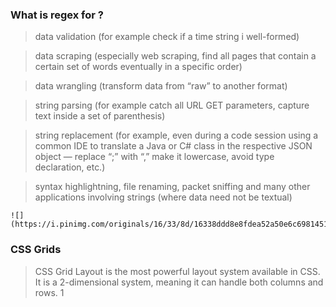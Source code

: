 ### What is regex for ?

   > data validation (for example check if a time string i well-formed)

   > data scraping (especially web scraping, find all pages that contain a certain set of words eventually in a specific order)

   > data wrangling (transform data from “raw” to another format)

   > string parsing (for example catch all URL GET parameters, capture text inside a set of parenthesis)

   > string replacement (for example, even during a code session using a common IDE to translate a Java or C# class in the
    respective JSON object — replace “;” with “,” make it lowercase, avoid type declaration, etc.)

   > syntax highlightning, file renaming, packet sniffing and many other applications involving strings (where data need not be textual)

    ![](https://i.pinimg.com/originals/16/33/8d/16338ddd8e8fdea52a50e6c6981451f3.png)
    
   ### CSS Grids
   > CSS Grid Layout is the most powerful layout system available in CSS. It is a 2-dimensional system, meaning it can handle both columns and rows.
   1[](https://i.pinimg.com/originals/c9/37/12/c937129ef603f5ebb6127f8de8f2f962.png)